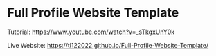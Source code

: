 # Full Profile Website Template
Tutorial: https://www.youtube.com/watch?v=_sTkgxUnY0k

Live Website: https://tl122022.github.io/Full-Profile-Website-Template/
